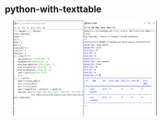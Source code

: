 # python-with-texttable

<p align="center">
<img src="https://github.com/agungbudianto/python-with-texttable/blob/master/texttable.png"width="450" height="300" />
</p>
